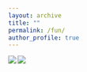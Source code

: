 ```yaml
---
layout: archive
title: ""
permalink: /fun/
author_profile: true
---
```


<img align="left" src="https://github.com/yaojieliu/yaojieliu.github.io/blob/master/images/Fun1.jpg"> 

<img align="left" src="https://github.com/yaojieliu/yaojieliu.github.io/blob/master/images/Fun2.jpg"> 
